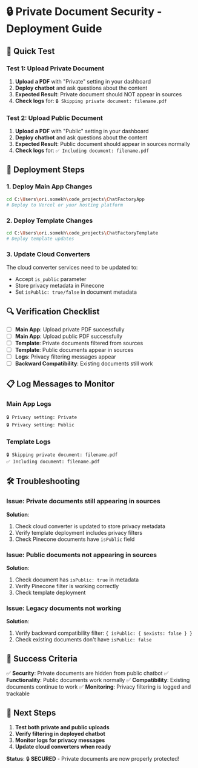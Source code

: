 # 🔒 Private Document Security - Deployment Guide

## 🎯 Quick Test

### **Test 1: Upload Private Document**
1. **Upload a PDF** with "Private" setting in your dashboard
2. **Deploy chatbot** and ask questions about the content
3. **Expected Result**: Private document should NOT appear in sources
4. **Check logs** for: `🔒 Skipping private document: filename.pdf`

### **Test 2: Upload Public Document**
1. **Upload a PDF** with "Public" setting in your dashboard
2. **Deploy chatbot** and ask questions about the content
3. **Expected Result**: Public document should appear in sources normally
4. **Check logs** for: `✅ Including document: filename.pdf`

## 🚀 Deployment Steps

### **1. Deploy Main App Changes**
```bash
cd C:\Users\ori.somekh\code_projects\ChatFactoryApp
# Deploy to Vercel or your hosting platform
```

### **2. Deploy Template Changes**
```bash
cd C:\Users\ori.somekh\code_projects\ChatFactoryTemplate
# Deploy template updates
```

### **3. Update Cloud Converters**
The cloud converter services need to be updated to:
- Accept `is_public` parameter
- Store privacy metadata in Pinecone
- Set `isPublic: true/false` in document metadata

## 🔍 Verification Checklist

- [ ] **Main App**: Upload private PDF successfully
- [ ] **Main App**: Upload public PDF successfully 
- [ ] **Template**: Private documents filtered from sources
- [ ] **Template**: Public documents appear in sources
- [ ] **Logs**: Privacy filtering messages appear
- [ ] **Backward Compatibility**: Existing documents still work

## 📋 Log Messages to Monitor

### **Main App Logs**
```
🔒 Privacy setting: Private
🔒 Privacy setting: Public
```

### **Template Logs**
```
🔒 Skipping private document: filename.pdf
✅ Including document: filename.pdf
```

## 🛠️ Troubleshooting

### **Issue**: Private documents still appearing in sources
**Solution**: 
1. Check cloud converter is updated to store privacy metadata
2. Verify template deployment includes privacy filters
3. Check Pinecone documents have `isPublic` field

### **Issue**: Public documents not appearing in sources
**Solution**:
1. Check document has `isPublic: true` in metadata
2. Verify Pinecone filter is working correctly
3. Check template deployment

### **Issue**: Legacy documents not working
**Solution**:
1. Verify backward compatibility filter: `{ isPublic: { $exists: false } }`
2. Check existing documents don't have `isPublic: false`

## 🎉 Success Criteria

✅ **Security**: Private documents are hidden from public chatbot
✅ **Functionality**: Public documents work normally
✅ **Compatibility**: Existing documents continue to work
✅ **Monitoring**: Privacy filtering is logged and trackable

## 🔧 Next Steps

1. **Test both private and public uploads**
2. **Verify filtering in deployed chatbot**
3. **Monitor logs for privacy messages**
4. **Update cloud converters when ready**

**Status**: 🔒 **SECURED** - Private documents are now properly protected!
